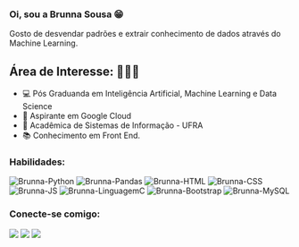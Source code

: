 ###  Oi, sou a Brunna Sousa 😁

Gosto de desvendar padrões e extrair conhecimento de dados através do Machine Learning.


##   Área de Interesse: 👩🏻‍💻

- 💻 Pós Graduanda em Inteligência Artificial, Machine Learning e Data Science
- 🤖 Aspirante em Google Cloud 
- 🧩 Acadêmica de Sistemas de Informação - UFRA
- 📚 Conhecimento em Front End.
  

###  Habilidades:
  
<div>
  <img alt="Brunna-Python" src="https://img.shields.io/badge/Python-3776AB?style=for-the-badge&logo=python&logoColor=white">
  <img alt="Brunna-Pandas" src="https://img.shields.io/badge/Pandas-150458?style=for-the-badge&logo=pandas&logoColor=white">
  <img alt="Brunna-HTML" src="https://img.shields.io/badge/HTML5-E34F26?style=for-the-badge&logo=html5&logoColor=white">
  <img alt="Brunna-CSS" src="https://img.shields.io/badge/CSS3-1572B6?style=for-the-badge&logo=css3&logoColor=white">
  <img alt="Brunna-JS" src="https://img.shields.io/badge/JavaScript-323330?style=for-the-badge&logo=javascript&logoColor=F7DF1E">
  <img alt="Brunna-LinguagemC" src="https://img.shields.io/badge/C-00599C?style=for-the-badge&logo=c&logoColor=white">
  <img alt="Brunna-Bootstrap" src="https://img.shields.io/badge/Bootstrap-563D7C?style=for-the-badge&logo=bootstrap&logoColor=white">
  <img alt="Brunna-MySQL" src="https://img.shields.io/badge/MySQL-00000F?style=for-the-badge&logo=mysql&logoColor=white">
  
  

  
</div>

###  Conecte-se comigo:

<div>
  <a href="https://www.linkedin.com/in/brunna-sousa/" target="_blank"><img src="https://img.shields.io/badge/LinkedIn-0077B5?style =for-the-badge&logo=linkedin&logoColor=white" target="_blank"></a>
  <a href="https://www.instagram.com/bxunna/" target="_blank"><img src="https://img.shields.io/badge/Instagram-E4405F?style=for-the -badge&logo=instagram&logoColor=white" target="_blank"></a>
  <a href="mailto:brunnasd19@gmail.com" target="_blank"><img src="https://img.shields.io/badge/Gmail-D14836?style=for-the-badge&logo=gmail&logoColor= branco" target="_blank"></a>
 	
</div>
 
